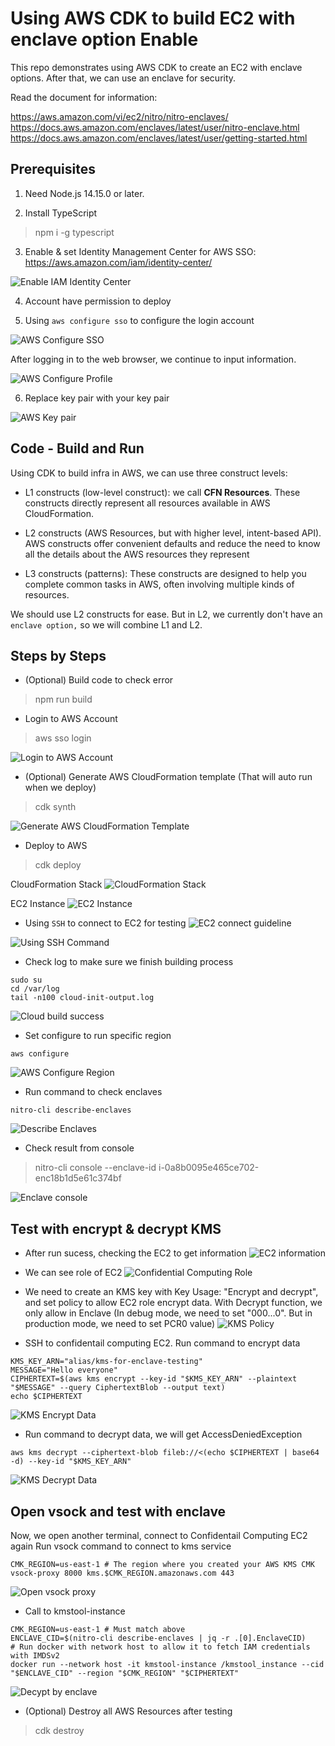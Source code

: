 # Using AWS CDK to build EC2 with enclave option Enable
This repo demonstrates using AWS CDK to create an EC2 with enclave options. After that, we can use an enclave for security.

Read the document for information:

https://aws.amazon.com/vi/ec2/nitro/nitro-enclaves/
https://docs.aws.amazon.com/enclaves/latest/user/nitro-enclave.html
https://docs.aws.amazon.com/enclaves/latest/user/getting-started.html

## Prerequisites
1. Need Node.js 14.15.0 or later.

2. Install TypeScript
> npm i -g typescript

3. Enable & set Identity Management Center for AWS SSO:  https://aws.amazon.com/iam/identity-center/

![Enable IAM Identity Center](images/enable_iam_identity_center.png)

4. Account have permission to deploy

5. Using `aws configure sso` to configure the login account

![AWS Configure SSO](images/aws_configure_sso.png)

After logging in to the web browser, we continue to input information.

![AWS Configure Profile](images/aws_configure_profile.png)

6. Replace key pair with your key pair 

![AWS Key pair](images/aws_key_pair.png)

## Code - Build and Run
Using CDK to build infra in AWS, we can use three construct levels:
- L1 constructs (low-level construct): we call **CFN Resources**. These constructs directly represent all resources available in AWS CloudFormation.

- L2 constructs (AWS Resources, but with higher level, intent-based API). AWS constructs offer convenient defaults and reduce the need to know all the details about the AWS resources they represent

- L3 constructs (patterns): These constructs are designed to help you complete common tasks in AWS, often involving multiple kinds of resources.

We should use L2 constructs for ease. But in L2, we currently don't have an `enclave option,` so we will combine L1 and L2.

## Steps by Steps

- (Optional) Build code to check error
> npm run build

- Login to AWS Account
> aws sso login

![Login to AWS Account](images/aws_sso_login.png)

- (Optional) Generate AWS CloudFormation template (That will auto run when we deploy)
> cdk synth

![Generate AWS CloudFormation Template](images/cdk_synth.png)

- Deploy to AWS
> cdk deploy

CloudFormation Stack
![CloudFormation Stack](images/cloud_formation_stacks.png)

EC2 Instance
![EC2 Instance](images/ec2-instance.png)

- Using `SSH` to connect to EC2 for testing
![EC2 connect guideline](images/ec2_connect_guideline.png)

![Using SSH Command](images/ssh_command_to_connect.png)

- Check log to make sure we finish building process
```
sudo su
cd /var/log
tail -n100 cloud-init-output.log
```
![Cloud build success](images/cloud-build-success.png)

- Set configure to run specific region
```
aws configure
```
![AWS Configure Region](images/aws-configure-region.png)

- Run command to check enclaves
```
nitro-cli describe-enclaves
```
![Describe Enclaves](images/describe-enclaves.png)

- Check result from console
> nitro-cli console --enclave-id i-0a8b0095e465ce702-enc18b1d5e61c374bf

![Enclave console](images/enclave_console.png)


## Test with encrypt & decrypt KMS

- After run sucess, checking the EC2 to get information
![EC2 information](images/ec2-information.png)

- We can see role of EC2
![Confidential Computing Role](images/confidential_coputing-role.png)


- We need to create an KMS key with Key Usage: "Encrypt and decrypt", and set policy to allow EC2 role encrypt data. With Decrypt function, we only allow in Enclave (In debug mode, we need to set "000...0". But in production mode, we need to set PCR0 value)
![KMS Policy](images/kms-policy.png)


- SSH to confidentail computing EC2. Run command to encrypt data
```
KMS_KEY_ARN="alias/kms-for-enclave-testing"
MESSAGE="Hello everyone"
CIPHERTEXT=$(aws kms encrypt --key-id "$KMS_KEY_ARN" --plaintext "$MESSAGE" --query CiphertextBlob --output text)
echo $CIPHERTEXT
```
![KMS Encrypt Data](images/kms-encrypt.png)

- Run command to decrypt data, we will get AccessDeniedException
```
aws kms decrypt --ciphertext-blob fileb://<(echo $CIPHERTEXT | base64 -d) --key-id "$KMS_KEY_ARN"
```
![KMS Decrypt Data](images/kms-decrypt.png)

## Open vsock and test with enclave
Now, we open another terminal, connect to Confidentail Computing EC2 again
Run vsock command to connect to kms service
```
CMK_REGION=us-east-1 # The region where you created your AWS KMS CMK
vsock-proxy 8000 kms.$CMK_REGION.amazonaws.com 443
```
![Open vsock proxy](images/vsockproxy-command.png)

- Call to kmstool-instance
```
CMK_REGION=us-east-1 # Must match above
ENCLAVE_CID=$(nitro-cli describe-enclaves | jq -r .[0].EnclaveCID)
# Run docker with network host to allow it to fetch IAM credentials with IMDSv2
docker run --network host -it kmstool-instance /kmstool_instance --cid "$ENCLAVE_CID" --region "$CMK_REGION" "$CIPHERTEXT"
```

![Decypt by enclave](images/decrypt-by-enclave.png)

- (Optional) Destroy all AWS Resources after testing
> cdk destroy
